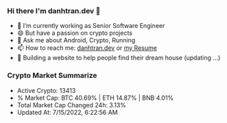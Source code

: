 ### Hi there I'm danhtran.dev 👋

- 🔭 I’m currently working as Senior Software Engineer
- 😄 But have a passion on crypto projects
- 💬 Ask me about Android, Crypto, Running 
- 📫 How to reach me: <a href="https://danhtran.dev" target="_blank">danhtran.dev</a> or <a href="Developer-Resume.pdf" target="_blank">my Resume</a>
- 🌱 Building a website to help people find their dream house (updating ...)

### Crypto Market Summarize
- Active Crypto: 13413
- % Market Cap: BTC 40.69% | ETH 14.87% | BNB 4.01%
- Total Market Cap Changed 24h: 3.13%
- Updated At: 7/15/2022, 6:22:56 AM
